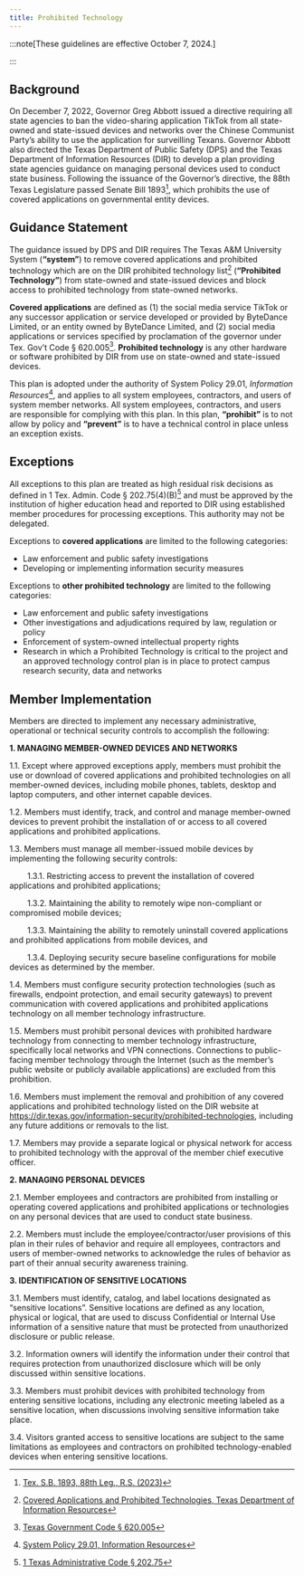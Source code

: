 ```yaml
---
title: Prohibited Technology
---
```


:::note[These guidelines are effective October 7, 2024.]

:::

## Background

On December 7, 2022, Governor Greg Abbott issued a directive requiring all state agencies to ban the video-sharing application TikTok from all state-owned and state-issued devices and networks over the Chinese Communist Party’s ability to use the application for surveilling Texans.  Governor Abbott also directed the Texas Department of Public Safety (DPS) and the Texas Department of Information Resources (DIR) to develop a plan providing state agencies guidance on managing personal devices used to conduct state business.  Following the issuance of the Governor’s directive, the 88th Texas Legislature passed Senate Bill 1893[^1], which prohibits the use of covered applications on governmental entity devices.

## Guidance Statement

The guidance issued by DPS and DIR requires The Texas A&M University System (**“system”**) to remove covered applications and prohibited technology which are on the DIR prohibited technology list[^2] (**“Prohibited Technology”**) from state-owned and state-issued devices and block access to prohibited technology from state-owned networks.  

**Covered applications** are defined as (1) the social media service TikTok or any successor application or service developed or provided by ByteDance Limited, or an entity owned by ByteDance Limited, and (2) social media applications or services specified by proclamation of the governor under Tex. Gov’t Code § 620.005[^3]. **Prohibited technology** is any other hardware or software prohibited by DIR from use on state-owned and state-issued devices.

This plan is adopted under the authority of System Policy 29.01, _Information Resources_[^4], and applies to all system employees, contractors, and users of system member networks.  All system employees, contractors, and users are responsible for complying with this plan.  In this plan, **“prohibit”** is to not allow by policy and **“prevent”** is to have a technical control in place unless an exception exists.

## Exceptions

All exceptions to this plan are treated as high residual risk decisions as defined in 1 Tex. Admin. Code § 202.75(4)(B)[^5] and must be approved by the institution of higher education head and reported to DIR using established member procedures for processing exceptions.  This authority may not be delegated.  

Exceptions to **covered applications** are limited to the following categories:

* Law enforcement and public safety investigations
* Developing or implementing information security measures

Exceptions to **other prohibited technology** are limited to the following categories:

* Law enforcement and public safety investigations
* Other investigations and adjudications required by law, regulation or policy
* Enforcement of system-owned intellectual property rights
* Research in which a Prohibited Technology is critical to the project and an approved technology control plan is in place to protect campus research security, data and networks

## Member Implementation

Members are directed to implement any necessary administrative, operational or technical security controls to accomplish the following:

**1. MANAGING MEMBER-OWNED DEVICES AND NETWORKS**

1.1. Except where approved exceptions apply, members must prohibit the use or download of covered applications and prohibited technologies on all member-owned devices, including mobile phones, tablets, desktop and laptop computers, and other internet capable devices.

1.2. Members must identify, track, and control and manage member-owned devices to prevent prohibit the installation of or access to all covered applications and prohibited applications.

1.3. Members must manage all member-issued mobile devices by implementing the following security controls:

&nbsp;&nbsp;&nbsp;&nbsp;&nbsp;&nbsp;&nbsp;&nbsp;1.3.1. Restricting access to prevent the installation of covered applications and prohibited applications;

&nbsp;&nbsp;&nbsp;&nbsp;&nbsp;&nbsp;&nbsp;&nbsp;1.3.2. Maintaining the ability to remotely wipe non-compliant or compromised mobile devices; 

&nbsp;&nbsp;&nbsp;&nbsp;&nbsp;&nbsp;&nbsp;&nbsp;1.3.3. Maintaining the ability to remotely uninstall covered applications and prohibited applications from mobile devices, and 

&nbsp;&nbsp;&nbsp;&nbsp;&nbsp;&nbsp;&nbsp;&nbsp;1.3.4. Deploying security secure baseline configurations for mobile devices as determined by the member.

1.4. Members must configure security protection technologies (such as firewalls, endpoint protection, and email security gateways) to prevent communication with covered applications and prohibited applications technology on all member technology infrastructure.

1.5. Members must prohibit personal devices with prohibited hardware technology from connecting to member technology infrastructure, specifically local networks and VPN connections.  Connections to public-facing member technology through the Internet (such as the member’s public website or publicly available applications) are excluded from this prohibition.

1.6. Members must implement the removal and prohibition of any covered applications and prohibited technology listed on the DIR website at https://dir.texas.gov/information-security/prohibited-technologies, including any future additions or removals to the list.

1.7. Members may provide a separate logical or physical network for access to prohibited technology with the approval of the member chief executive officer.

**2. MANAGING PERSONAL DEVICES**

2.1. Member employees and contractors are prohibited from installing or operating covered applications and prohibited applications or technologies on any personal devices that are used to conduct state business.

2.2. Members must include the employee/contractor/user provisions of this plan in their rules of behavior and require all employees, contractors and users of member-owned networks to acknowledge the rules of behavior as part of their annual security awareness training.

**3. IDENTIFICATION OF SENSITIVE LOCATIONS**

3.1. Members must identify, catalog, and label locations designated as “sensitive locations”.  Sensitive locations are defined as any location, physical or logical, that are used to discuss Confidential or Internal Use information of a sensitive nature that must be protected from unauthorized disclosure or public release.

3.2. Information owners will identify the information under their control that requires protection from unauthorized disclosure which will be only discussed within sensitive locations.

3.3. Members must prohibit devices with prohibited technology from entering sensitive locations, including any electronic meeting labeled as a sensitive location, when discussions involving sensitive information take place.

3.4. Visitors granted access to sensitive locations are subject to the same limitations as employees and contractors on prohibited technology-enabled devices when entering sensitive locations.

[^1]: [Tex. S.B. 1893, 88th Leg., R.S. (2023)](https://capitol.texas.gov/tlodocs/88R/billtext/html/SB01893F.htm)
[^2]: [Covered Applications and Prohibited Technologies, Texas Department of Information Resources](https://dir.texas.gov/information-security/covered-applications-and-prohibited-technologies)
[^3]: [Texas Government Code § 620.005](https://statutes.capitol.texas.gov/Docs/GV/htm/GV.620.htm#620.005)
[^4]: [System Policy 29.01, Information Resources](https://policies.tamus.edu/29-01.pdf)
[^5]: [1 Texas Administrative Code § 202.75](https://texas-sos.appianportalsgov.com/rules-and-meetings?$locale=en_US&interface=VIEW_TAC_SUMMARY&recordId=206717)
